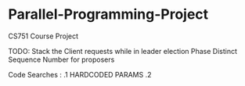 # Parallel-Programming-Project
CS751 Course Project


TODO: 
    Stack the Client requests while in leader election Phase 
    Distinct Sequence Number for proposers 

Code Searches : 
    .1 HARDCODED PARAMS
    .2 